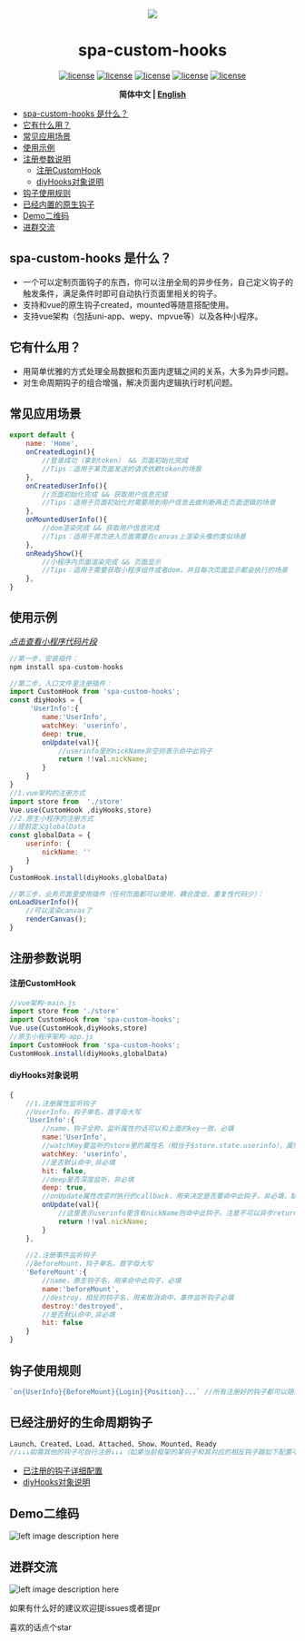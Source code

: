 


<div align="center">
<img src="https://photo.zastatic.com/images/common-cms/it/20220106/1641464912638_340742_t.png"/>
<h1 align="center"> spa-custom-hooks </h1>

[![license](https://img.shields.io/badge/license-%20MIT-blue.svg)](https://github.com/1977474741/spa-custom-hooks/blob/main/LICENSE) [![license](https://img.shields.io/npm/v/spa-custom-hooks?color=red)](https://www.npmjs.com/package/spa-custom-hooks) [![license](https://img.shields.io/bundlephobia/min/spa-custom-hooks)](https://www.npmjs.com/package/spa-custom-hooks) [![license](https://img.shields.io/github/last-commit/1977474741/spa-custom-hooks)](https://github.com/1977474741/spa-custom-hooks/commits/main) [![license](https://img.shields.io/github/stars/1977474741?style=social)](https://github.com/1977474741)

**简体中文 | [English](./README.EN.md)**
</div>

- [spa-custom-hooks 是什么？](#head1)
- [ 它有什么用？](#head2)
- [ 常见应用场景](#head3)
- [ 使用示例](#head4)
- [ 注册参数说明](#head5)
    - [ 注册CustomHook](#head6)
    - [ diyHooks对象说明](#head7)
- [ 钩子使用规则](#head8)
- [ 已经内置的原生钩子](#head9)
- [ Demo二维码](#head10)
- [ 进群交流](#head11)

## <span id="head1">spa-custom-hooks 是什么？</span>
- 一个可以定制页面钩子的东西，你可以注册全局的异步任务，自己定义钩子的触发条件，满足条件时即可自动执行页面里相关的钩子。
- 支持和vue的原生钩子created，mounted等随意搭配使用。
- 支持vue架构（包括uni-app、wepy、mpvue等）以及各种小程序。

## <span id="head2"> 它有什么用？</span>

- 用简单优雅的方式处理全局数据和页面内逻辑之间的关系，大多为异步问题。
- 对生命周期钩子的组合增强，解决页面内逻辑执行时机问题。

## <span id="head3"> 常见应用场景</span>
````javascript
export default {
    name: 'Home',
    onCreatedLogin(){
        //登录成功（拿到token） && 页面初始化完成
        //Tips：适用于某页面发送的请求依赖token的场景
    },
    onCreatedUserInfo(){
        //页面初始化完成 && 获取用户信息完成
        //Tips：适用于页面初始化时需要用到用户信息去做判断再走页面逻辑的场景
    },
    onMountedUserInfo(){
        //dom渲染完成 && 获取用户信息完成
        //Tips：适用于首次进入页面需要在canvas上渲染头像的类似场景
    },
    onReadyShow(){
        //小程序内页面渲染完成 && 页面显示
        //Tips：适用于需要获取小程序组件或者dom，并且每次页面显示都会执行的场景
    },
}
````

## <span id="head4"> 使用示例</span>
*[点击查看小程序代码片段](https://developers.weixin.qq.com/s/pUQ4Xkma79xd)*
```javascript
//第一步，安装插件：
npm install spa-custom-hooks

//第二步，入口文件里注册插件：
import CustomHook from 'spa-custom-hooks';
const diyHooks = {
     'UserInfo':{
        name:'UserInfo',
        watchKey: 'userinfo',
        deep: true,
        onUpdate(val){
            //userinfo里的nickName非空则表示命中此钩子
            return !!val.nickName;
        }
    }
}
//1.vue架构的注册方式
import store from  './store'
Vue.use(CustomHook ,diyHooks,store)
//2.原生小程序的注册方式
//提前定义globalData
const globalData = {
    userinfo: {
        nickName: ''
    }
}
CustomHook.install(diyHooks,globalData)

//第三步，业务页面里使用插件（任何页面都可以使用，耦合度低，重复性代码少）：
onLoadUserInfo(){
    //可以渲染canvas了
    renderCanvas();
}
```

## <span id="head5"> 注册参数说明</span>
#### <span id="head6"> 注册CustomHook</span>
````javascript
//vue架构-main.js
import store from './store'
import CustomHook from 'spa-custom-hooks';
Vue.use(CustomHook,diyHooks,store)
//原生小程序架构-app.js
import CustomHook from 'spa-custom-hooks';
CustomHook.install(diyHooks,globalData)
````

#### <span id="head7"> diyHooks对象说明</span>
````javascript
{
    //1.注册属性监听钩子
    //UserInfo，钩子单名，首字母大写
    'UserInfo':{
        //name，钩子全称，监听属性的话可以和上面的key一致，必填
        name:'UserInfo',
        //watchKey要监听的store里的属性名（相当于$store.state.userinfo），属性监听钩子模式必填
        watchKey: 'userinfo',
        //是否默认命中,非必填
        hit: false,
        //deep是否深度监听，非必填
        deep: true,
        //onUpdate属性改变时执行的callback，用来决定是否要命中此钩子，非必填，缺省值相当于返回了!!val
        onUpdate(val){
            //这里表示userinfo里含有nickName则命中此钩子。注意不可以异步return
            return !!val.nickName;
        }
    },
    
    //2.注册事件监听钩子
    //BeforeMount，钩子单名，首字母大写
    'BeforeMount':{
        //name，原生钩子名，用来命中此钩子，必填
        name:'beforeMount',
        //destroy，相反的钩子名，用来取消命中，事件监听钩子必填
        destroy:'destroyed',
        //是否默认命中,非必填
        hit: false
    }
}
````

## <span id="head8"> 钩子使用规则</span>
````javascript
`on{UserInfo}{BeforeMount}{Login}{Position}...` //所有注册好的钩子都可以随意搭配，排列顺序不影响钩子执行，都是 && 的关系
````

## <span id="head9"> 已经注册好的生命周期钩子</span>
````javascript
Launch、Created、Load、Attached、Show、Mounted、Ready
//↓↓↓如需其他的钩子可自行注册↓↓↓（如果当前框架的某钩子和其对应的相反钩子跟如下配置不一致也需要手动注册，比如wepy有created但没有destroyed）
````
- [已注册的钩子详细配置](https://github.com/1977474741/spa-custom-hooks/blob/main/lib/spa-custom-hooks/hooks.js)
- [ diyHooks对象说明](#head7)

## <span id="head10"> Demo二维码</span>
![left image description here](https://photo.zastatic.com/images/common-cms/it/20220531/1653983381580_599944_t.png?imageMogr2/thumbnail/200x200)

## <span id="head11"> 进群交流</span>
![left image description here](https://pubser-res.zhenai.com/other/temp/202103/20/17024414117439.png?imageMogr2/thumbnail/203x203)

如果有什么好的建议欢迎提issues或者提pr

喜欢的话点个star

